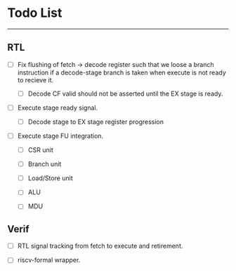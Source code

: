 
# Todo List

---

## RTL

- [ ] Fix flushing of fetch -> decode register such that we loose a
      branch instruction if a decode-stage branch is taken when execute is
      not ready to recieve it.

  - [ ] Decode CF valid should not be asserted until the EX stage is
        ready.

- [ ] Execute stage ready signal.

  - [ ] Decode stage to EX stage register progression

- [ ] Execute stage FU integration.

  - [ ] CSR unit

  - [ ] Branch unit

  - [ ] Load/Store unit

  - [ ] ALU

  - [ ] MDU

## Verif

- [ ] RTL signal tracking from fetch to execute and retirement.

- [ ] riscv-formal wrapper.

